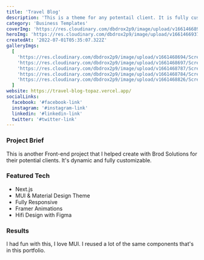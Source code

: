 ```yaml
---
title: 'Travel Blog'
description: 'This is a theme for any potentail client. It is fully customizable and dynamic for multiple concepts'
category: 'Business Templates'
coverImg: 'https://res.cloudinary.com/dbdrox2p9/image/upload/v1661466895/Screen_Shot_2022-08-25_at_5.34.51_PM_abvub6.png'
heroImg: 'https://res.cloudinary.com/dbdrox2p9/image/upload/v1661466937/Screen_Shot_2022-08-25_at_5.35.30_PM_hieeqm.png'
createdAt: '2022-07-01T05:35:07.322Z'
galleryImgs:
  [
    'https://res.cloudinary.com/dbdrox2p9/image/upload/v1661468694/Screen_Shot_2022-08-25_at_6.03.50_PM_i5fwnw.png',
    'https://res.cloudinary.com/dbdrox2p9/image/upload/v1661468697/Screen_Shot_2022-08-25_at_6.03.40_PM_msljiq.png',
    'https://res.cloudinary.com/dbdrox2p9/image/upload/v1661468787/Screen_Shot_2022-08-25_at_6.06.18_PM_e7zdpb.png',
    'https://res.cloudinary.com/dbdrox2p9/image/upload/v1661468784/Screen_Shot_2022-08-25_at_6.05.48_PM_som1eh.png',
    'https://res.cloudinary.com/dbdrox2p9/image/upload/v1661468826/Screen_Shot_2022-08-25_at_6.07.01_PM_grmvbm.png',
  ]
website: https://travel-blog-topaz.vercel.app/
socialLinks:
  facebook: '#facebook-link'
  instagram: '#instagram-link'
  linkedin: '#linkedin-link'
  twitter: '#twitter-link'
---
```


### Project Brief

This is another Front-end project that I helped create with Brod Solutions for their potential clients. It's dynamic and fully customizable.

### Featured Tech

- Next.js
- MUI & Material Design Theme
- Fully Responsive
- Framer Animations
- Hifi Design with Figma

### Results

I had fun with this, I love MUI. I reused a lot of the same components that's in this portfolio.
